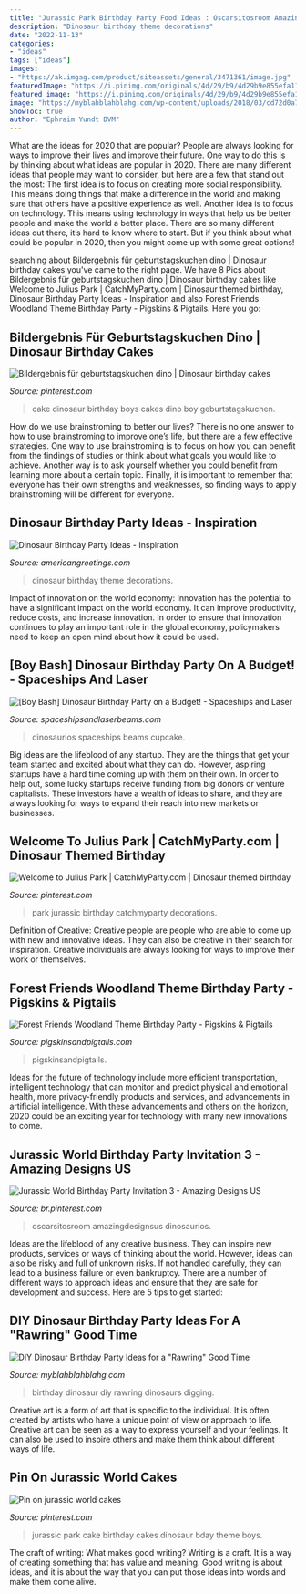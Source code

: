 ```yaml
---
title: "Jurassic Park Birthday Party Food Ideas : Oscarsitosroom Amazingdesignsus Dinosaurios"
description: "Dinosaur birthday theme decorations"
date: "2022-11-13"
categories:
- "ideas"
tags: ["ideas"]
images:
- "https://ak.imgag.com/product/siteassets/general/3471361/image.jpg"
featuredImage: "https://i.pinimg.com/originals/4d/29/b9/4d29b9e855efa113aeb08e6181bc5b52.jpg"
featured_image: "https://i.pinimg.com/originals/4d/29/b9/4d29b9e855efa113aeb08e6181bc5b52.jpg"
image: "https://myblahblahblahg.com/wp-content/uploads/2018/03/cd72d0a755c8fee9fb1c4606d6528dc1-768x1024.jpg"
ShowToc: true
author: "Ephraim Yundt DVM"
---
```



What are the ideas for 2020 that are popular?
People are always looking for ways to improve their lives and improve their future. One way to do this is by thinking about what ideas are popular in 2020. There are many different ideas that people may want to consider, but here are a few that stand out the most: 
The first idea is to focus on creating more social responsibility. This means doing things that make a difference in the world and making sure that others have a positive experience as well. Another idea is to focus on technology. This means using technology in ways that help us be better people and make the world a better place. 
There are so many different ideas out there, it’s hard to know where to start. But if you think about what could be popular in 2020, then you might come up with some great options!

	

		
searching about Bildergebnis für geburtstagskuchen dino | Dinosaur birthday cakes you've came to the right page. We have 8 Pics about Bildergebnis für geburtstagskuchen dino | Dinosaur birthday cakes like Welcome to Julius Park | CatchMyParty.com | Dinosaur themed birthday, Dinosaur Birthday Party Ideas - Inspiration and also Forest Friends Woodland Theme Birthday Party - Pigskins &amp; Pigtails. Here you go:
		
    
## Bildergebnis Für Geburtstagskuchen Dino | Dinosaur Birthday Cakes

<img loading=lazy src="https://i.pinimg.com/736x/4e/2a/0a/4e2a0a03c43210f05b38348625977167.jpg" onerror="this.onerror=null;this.src='https://tse1.mm.bing.net/th?id=OIP.HlJtzL79JIN8o8sXoUeKiQHaJ3&amp;pid=15.1';" alt="Bildergebnis für geburtstagskuchen dino | Dinosaur birthday cakes">

_Source: pinterest.com_

>cake dinosaur birthday boys cakes dino boy geburtstagskuchen. 

	

How do we use brainstroming to better our lives?
There is no one answer to how to use brainstroming to improve one’s life, but there are a few effective strategies. One way to use brainstroming is to focus on how you can benefit from the findings of studies or think about what goals you would like to achieve. Another way is to ask yourself whether you could benefit from learning more about a certain topic. Finally, it is important to remember that everyone has their own strengths and weaknesses, so finding ways to apply brainstroming will be different for everyone.

    
## Dinosaur Birthday Party Ideas - Inspiration

<img loading=lazy src="https://ak.imgag.com/product/siteassets/general/3471361/image.jpg" onerror="this.onerror=null;this.src='https://tse4.mm.bing.net/th?id=OIP.-rmfecOhHKlKs0d7suBkHwHaLG&amp;pid=15.1';" alt="Dinosaur Birthday Party Ideas - Inspiration">

_Source: americangreetings.com_

>dinosaur birthday theme decorations. 

	

Impact of innovation on the world economy:
Innovation has the potential to have a significant impact on the world economy. It can improve productivity, reduce costs, and increase innovation. In order to ensure that innovation continues to play an important role in the global economy, policymakers need to keep an open mind about how it could be used.

    
## [Boy Bash] Dinosaur Birthday Party On A Budget! - Spaceships And Laser

<img loading=lazy src="https://spaceshipsandlaserbeams.com/wp-content/uploads/2015/09/dinosaur-birthday-party-ideas-on-a-budget.jpg.jpg" onerror="this.onerror=null;this.src='https://tse1.mm.bing.net/th?id=OIP.jGsNwoCUIp6yU4tyU9TfnAHaLH&amp;pid=15.1';" alt="[Boy Bash] Dinosaur Birthday Party on a Budget! - Spaceships and Laser">

_Source: spaceshipsandlaserbeams.com_

>dinosaurios spaceships beams cupcake. 

	

Big ideas are the lifeblood of any startup. They are the things that get your team started and excited about what they can do. However, aspiring startups have a hard time coming up with them on their own. In order to help out, some lucky startups receive funding from big donors or venture capitalists. These investors have a wealth of ideas to share, and they are always looking for ways to expand their reach into new markets or businesses.

    
## Welcome To Julius Park | CatchMyParty.com | Dinosaur Themed Birthday

<img loading=lazy src="https://i.pinimg.com/originals/4d/29/b9/4d29b9e855efa113aeb08e6181bc5b52.jpg" onerror="this.onerror=null;this.src='https://tse3.mm.bing.net/th?id=OIP.1yxV6L4hFbHt3F_Cd90RIAHaJ4&amp;pid=15.1';" alt="Welcome to Julius Park | CatchMyParty.com | Dinosaur themed birthday">

_Source: pinterest.com_

>park jurassic birthday catchmyparty decorations. 

	

Definition of Creative:
Creative people are people who are able to come up with new and innovative ideas. They can also be creative in their search for inspiration. Creative individuals are always looking for ways to improve their work or themselves.

    
## Forest Friends Woodland Theme Birthday Party - Pigskins &amp; Pigtails

<img loading=lazy src="https://www.pigskinsandpigtails.com/wp-content/uploads/2014/03/woodland-party-feature.jpg" onerror="this.onerror=null;this.src='https://tse1.mm.bing.net/th?id=OIP.XxWd1_-6hn_Wa7b56AO1TgHaHa&amp;pid=15.1';" alt="Forest Friends Woodland Theme Birthday Party - Pigskins &amp; Pigtails">

_Source: pigskinsandpigtails.com_

>pigskinsandpigtails. 

	

Ideas for the future of technology include more efficient transportation, intelligent technology that can monitor and predict physical and emotional health, more privacy-friendly products and services, and advancements in artificial intelligence. With these advancements and others on the horizon, 2020 could be an exciting year for technology with many new innovations to come.

    
## Jurassic World Birthday Party Invitation 3 - Amazing Designs US

<img loading=lazy src="https://i.pinimg.com/originals/b8/58/2e/b8582efb2a0ccd35f4f464d5dd6a2c4d.jpg" onerror="this.onerror=null;this.src='https://tse2.mm.bing.net/th?id=OIP.csbvUkXGCGpiDkm-jaEHYQHaKX&amp;pid=15.1';" alt="Jurassic World Birthday Party Invitation 3 - Amazing Designs US">

_Source: br.pinterest.com_

>oscarsitosroom amazingdesignsus dinosaurios. 

	

Ideas are the lifeblood of any creative business. They can inspire new products, services or ways of thinking about the world. However, ideas can also be risky and full of unknown risks. If not handled carefully, they can lead to a business failure or even bankruptcy. There are a number of different ways to approach ideas and ensure that they are safe for development and success. Here are 5 tips to get started:

    
## DIY Dinosaur Birthday Party Ideas For A &quot;Rawring&quot; Good Time

<img loading=lazy src="https://myblahblahblahg.com/wp-content/uploads/2018/03/cd72d0a755c8fee9fb1c4606d6528dc1-768x1024.jpg" onerror="this.onerror=null;this.src='https://tse4.mm.bing.net/th?id=OIP.crXLy1CP_-R2r23C1VKvmQHaJ4&amp;pid=15.1';" alt="DIY Dinosaur Birthday Party Ideas for a &quot;Rawring&quot; Good Time">

_Source: myblahblahblahg.com_

>birthday dinosaur diy rawring dinosaurs digging. 

	

Creative art is a form of art that is specific to the individual. It is often created by artists who have a unique point of view or approach to life. Creative art can be seen as a way to express yourself and your feelings. It can also be used to inspire others and make them think about different ways of life.

    
## Pin On Jurassic World Cakes

<img loading=lazy src="https://i.pinimg.com/736x/90/e4/83/90e4839c3afa2c8b4bb6d5e6548ea139--jurassic-world-cake-jurassic-park.jpg" onerror="this.onerror=null;this.src='https://tse2.mm.bing.net/th?id=OIP.wJAogoKbN-HouIxG8x-glQHaFh&amp;pid=15.1';" alt="Pin on jurassic world cakes">

_Source: pinterest.com_

>jurassic park cake birthday cakes dinosaur bday theme boys. 

	

The craft of writing: What makes good writing?
Writing is a craft. It is a way of creating something that has value and meaning. Good writing is about ideas, and it is about the way that you can put those ideas into words and make them come alive.

